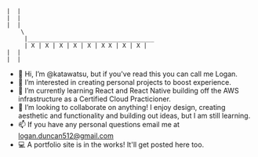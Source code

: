     |  |
    |  |
    |  |
        \
         |____________________________________
         | X | X | X | X | X | X X | X | X | 
    |  |
    |  |
    






- 👋 Hi, I’m @katawatsu, but if you've read this you can call me Logan.
- 👀 I’m interested in creating personal projects to boost experience.
- 🌱 I’m currently learning React and React Native building off the AWS infrastructure as a Certified Cloud Practicioner.
- 💞️ I’m looking to collaborate on anything! I enjoy design, creating aesthetic and functionality and building out ideas, but I am still learning.
- 📫 If you have any personal questions email me at logan.duncan512@gmail.com
- 💻 A portfolio site is in the works! It'll get posted here too.
